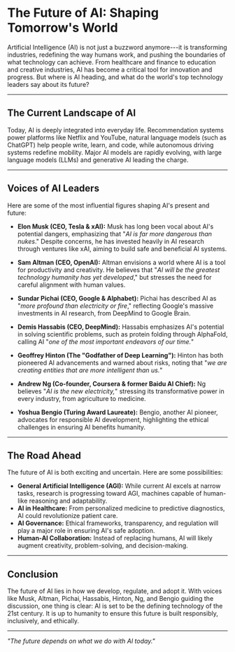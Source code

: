 # The Future of AI: Shaping Tomorrow's World

Artificial Intelligence (AI) is not just a buzzword anymore---it is
transforming industries, redefining the way humans work, and pushing the
boundaries of what technology can achieve. From healthcare and finance
to education and creative industries, AI has become a critical tool for
innovation and progress. But where is AI heading, and what do the
world's top technology leaders say about its future?

------------------------------------------------------------------------

## The Current Landscape of AI

Today, AI is deeply integrated into everyday life. Recommendation
systems power platforms like Netflix and YouTube, natural language
models (such as ChatGPT) help people write, learn, and code, while
autonomous driving systems redefine mobility. Major AI models are
rapidly evolving, with large language models (LLMs) and generative AI
leading the charge.

------------------------------------------------------------------------

## Voices of AI Leaders

Here are some of the most influential figures shaping AI's present and
future:

-   **Elon Musk (CEO, Tesla & xAI):** Musk has long been vocal about
    AI's potential dangers, emphasizing that "*AI is far more dangerous
    than nukes*." Despite concerns, he has invested heavily in AI
    research through ventures like xAI, aiming to build safe and
    beneficial AI systems.

-   **Sam Altman (CEO, OpenAI):** Altman envisions a world where AI is a
    tool for productivity and creativity. He believes that "*AI will be
    the greatest technology humanity has yet developed*," but stresses
    the need for careful alignment with human values.

-   **Sundar Pichai (CEO, Google & Alphabet):** Pichai has described AI
    as "*more profound than electricity or fire*," reflecting Google's
    massive investments in AI research, from DeepMind to Google Brain.

-   **Demis Hassabis (CEO, DeepMind):** Hassabis emphasizes AI's
    potential in solving scientific problems, such as protein folding
    through AlphaFold, calling AI "*one of the most important endeavors
    of our time.*"

-   **Geoffrey Hinton (The "Godfather of Deep Learning"):** Hinton has
    both pioneered AI advancements and warned about risks, noting that
    "*we are creating entities that are more intelligent than us.*"

-   **Andrew Ng (Co-founder, Coursera & former Baidu AI Chief):** Ng
    believes "*AI is the new electricity,*" stressing its transformative
    power in every industry, from agriculture to medicine.

-   **Yoshua Bengio (Turing Award Laureate):** Bengio, another AI
    pioneer, advocates for responsible AI development, highlighting the
    ethical challenges in ensuring AI benefits humanity.

------------------------------------------------------------------------

## The Road Ahead

The future of AI is both exciting and uncertain. Here are some
possibilities:

-   **General Artificial Intelligence (AGI):** While current AI excels
    at narrow tasks, research is progressing toward AGI, machines
    capable of human-like reasoning and adaptability.
-   **AI in Healthcare:** From personalized medicine to predictive
    diagnostics, AI could revolutionize patient care.
-   **AI Governance:** Ethical frameworks, transparency, and regulation
    will play a major role in ensuring AI's safe adoption.
-   **Human-AI Collaboration:** Instead of replacing humans, AI will
    likely augment creativity, problem-solving, and decision-making.

------------------------------------------------------------------------

## Conclusion

The future of AI lies in how we develop, regulate, and adopt it. With
voices like Musk, Altman, Pichai, Hassabis, Hinton, Ng, and Bengio
guiding the discussion, one thing is clear: AI is set to be the defining
technology of the 21st century. It is up to humanity to ensure this
future is built responsibly, inclusively, and ethically.

------------------------------------------------------------------------

*"The future depends on what we do with AI today."*
